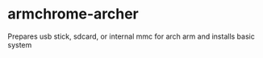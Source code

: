 armchrome-archer
================

Prepares usb stick, sdcard, or internal mmc for arch arm and installs basic system
